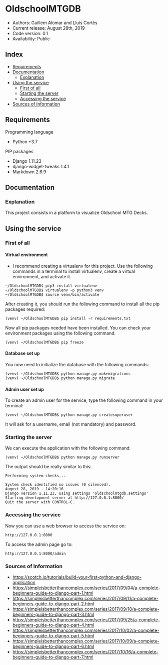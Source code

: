 # OldschoolMTGDB

*    Authors: Guillem Alomar and Lluís Cortès   
*    Current release: August 28th, 2019                     
*    Code version: 0.1                      
*    Availability: Public

## Index

* [Requirements](#requirements)
* [Documentation](#documentation)
    * [Explanation](#explanation)
* [Using the service](#using-the-service)
    * [First of all](#first-of-all)
    * [Starting the server](#starting-the-server)
    * [Accessing the service](#accessing-the-service)
* [Sources of Information](#sources-of-information)

## Requirements

Programming language
- Python +3.7

PIP packages
- Django 1.11.23
- django-widget-tweaks 1.4.1
- Markdown 2.6.9

## Documentation

### Explanation

This project consists in a platform to visualize Oldschool MTG Decks.

## Using the service

### First of all

#### Virtual environment

- I recommend creating a virtualenv for this project. Use the following commands in a terminal to install virtualenv, create a virtual environment, and activate it.
```
~/OldschoolMTGDB$ pip3 install virtualenv
~/OldschoolMTGDB$ virtualenv -p python3 venv
~/OldschoolMTGDB$ source venv/bin/activate
```
After creating it, you should run the following command to install all the pip packages required:
```
(venv) ~/OldschoolMTGDB$ pip install -r requirements.txt
```
Now all pip packages needed have been installed.
You can check your environment packages using the following command:
```
(venv) ~/OldschoolMTGDB$ pip freeze
```

#### Database set up

You now need to initialize the database with the following commands:
```
(venv) ~/OldschoolMTGDB$ python manage.py makemigrations
(venv) ~/OldschoolMTGDB$ python manage.py migrate
```

#### Admin user set up

To create an admin user for the service, type the following command in your terminal:
```
(venv) ~/OldschoolMTGDB$ python manage.py createsuperuser
```
It will ask for a username, email (not mandatory) and password.

### Starting the server

We can execute the application with the following command:
```
(venv) ~/OldschoolMTGDB$ python manage.py runserver
```
The output should be really similar to this:

```
Performing system checks...

System check identified no issues (0 silenced).
August 28, 2019 - 14:20:16
Django version 1.11.23, using settings 'oldschoolmtgdb.settings'
Starting development server at http://127.0.0.1:8000/
Quit the server with CONTROL-C.
```

### Accessing the service

Now you can use a web browser to access the service on:

```
http://127.0.0.1:8000
```

To access the admin page go to:
```
http://127.0.0.1:8000/admin
```

### Sources of Information

- https://scotch.io/tutorials/build-your-first-python-and-django-application
- https://simpleisbetterthancomplex.com/series/2017/09/04/a-complete-beginners-guide-to-django-part-1.html
- https://simpleisbetterthancomplex.com/series/2017/09/11/a-complete-beginners-guide-to-django-part-2.html
- https://simpleisbetterthancomplex.com/series/2017/09/18/a-complete-beginners-guide-to-django-part-3.html
- https://simpleisbetterthancomplex.com/series/2017/09/25/a-complete-beginners-guide-to-django-part-4.html
- https://simpleisbetterthancomplex.com/series/2017/10/02/a-complete-beginners-guide-to-django-part-5.html
- https://simpleisbetterthancomplex.com/series/2017/10/09/a-complete-beginners-guide-to-django-part-6.html
- https://simpleisbetterthancomplex.com/series/2017/10/16/a-complete-beginners-guide-to-django-part-7.html
